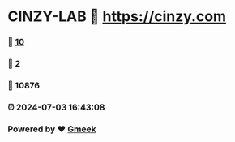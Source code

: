 # CINZY-LAB :link: https://cinzy.com 
### :page_facing_up: [10](https://cinzy.com/tag.html) 
### :speech_balloon: 2 
### :hibiscus: 10876 
### :alarm_clock: 2024-07-03 16:43:08 
### Powered by :heart: [Gmeek](https://github.com/Meekdai/Gmeek)
